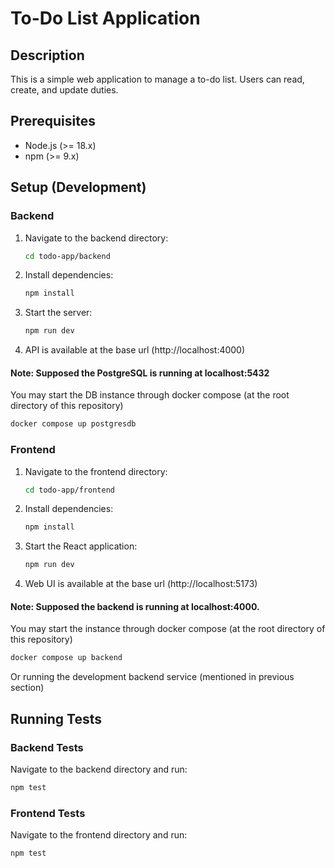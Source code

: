 # To-Do List Application

## Description

This is a simple web application to manage a to-do list. Users can read, create, and update duties.

## Prerequisites

- Node.js (>= 18.x)
- npm (>= 9.x)

## Setup (Development)

### Backend

1. Navigate to the backend directory:

   ```bash
   cd todo-app/backend
   ```

2. Install dependencies:

   ```bash
   npm install
   ```

3. Start the server:
   ```bash
   npm run dev
   ```

4. API is available at the base url (http://localhost:4000)

#### Note: Supposed the PostgreSQL is running at localhost:5432

You may start the DB instance through docker compose (at the root directory of this repository)

```bash
docker compose up postgresdb
```

### Frontend

1. Navigate to the frontend directory:

   ```bash
   cd todo-app/frontend
   ```

2. Install dependencies:

   ```bash
   npm install
   ```

3. Start the React application:
   ```bash
   npm run dev
   ```

4. Web UI is available at the base url (http://localhost:5173)

#### Note: Supposed the backend is running at localhost:4000. 

You may start the instance through docker compose (at the root directory of this repository)

```bash
docker compose up backend
```

Or running the development backend service (mentioned in previous section)

## Running Tests

### Backend Tests

Navigate to the backend directory and run:

```bash
npm test
```

### Frontend Tests

Navigate to the frontend directory and run:

```bash
npm test
```
